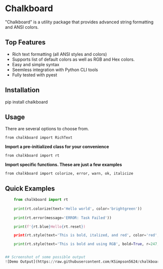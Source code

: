 # Chalkboard

"Chalkboard" is a utility package that provides advanced string formatting and ANSI colors.

## Top Features

 - Rich text formatting (all ANSI styles and colors)
 - Supports list of default colors as well as RGB and Hex colors. 
 - Easy and simple syntax
 - Seemless integration with Python CLI tools
 - Fully tested with pyest

## Installation
pip install chalkboard


## Usage

There are several options to choose from.

`from chalkboard import RichText`

**Import a pre-initialized class for your convenience**

`from chalkboard import rt`

**Import specific functions. These are just a few examples**

`from chalkboard import colorize, error, warn, ok, italicize`

## Quick Examples

```python
	from chalkboard import rt
	
	print(rt.colorize(text='Hello world', color='brightgreen'))
	
	print(rt.error(message='ERROR: Task Failed'))

	print(f'{rt.blue}Hello{rt.reset})

	print(rt.style(text='This is bold, italized, and red', color='red', bold=True, italic=True))

	print(rt.style(text='This is bold and using RGB', bold=True, r=247, g=5, b=227))


## Screenshot of some possible output
![Demo Output](https://raw.githubusercontent.com/KSimpson5624/chalkboard/main/assets/demo.png)
